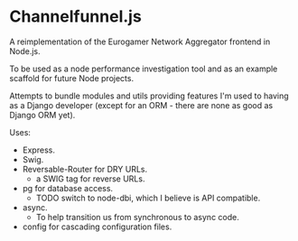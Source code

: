 Channelfunnel.js
================

A reimplementation of the Eurogamer Network Aggregator frontend in Node.js.

To be used as a node performance investigation tool and as an example
scaffold for future Node projects.

Attempts to bundle modules and utils providing features I'm used to having
as a Django developer (except for an ORM - there are none as good as Django
ORM yet).

Uses:

  - Express.
  - Swig.
  - Reversable-Router for DRY URLs.
    - a SWIG tag for reverse URLs.
  - pg for database access.
    - TODO switch to node-dbi, which I believe is API compatible.
  - async.
    - To help transition us from synchronous to async code.
  - config for cascading configuration files.
